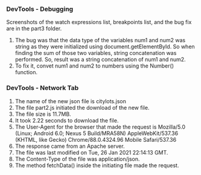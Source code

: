 ### DevTools - Debugging
Screenshots of the watch expressions list, breakpoints list, and the bug fix are in the part3 folder.

1. The bug was that the data type of the variables num1 and num2 was string as they were initialized using document.getElementById. So when finding the sum of those two variables, string concatenation was performed. So, result was a string concatenation of num1 and num2.
2. To fix it, convet num1 and num2 to numbers using the Number() function.

### DevTools - Network Tab
1. The name of the new json file is citylots.json
2. The file part2.js initiated the download of the new file.
3. The file size is 11.7MB.
4. It took 2.22 seconds to download the file.
5. The User-Agent for the browser that made the request is Mozilla/5.0 (Linux; Android 6.0; Nexus 5 Build/MRA58N) AppleWebKit/537.36 (KHTML, like Gecko) Chrome/88.0.4324.96 Mobile Safari/537.36
6. The response came from an Apache server.
7. The file was last modified on Tue, 26 Jan 2021 22:14:13 GMT.
8. The Content-Type of the file was application/json.
9. The method fetchData() inside the initiating file made the request.
